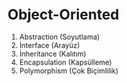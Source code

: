 # Object-Oriented

1) Abstraction (Soyutlama)
2) İnterface (Arayüz)
3) İnheritance (Kalıtım)
4) Encapsulation (Kapsülleme)
5) Polymorphism (Çok Biçimlilik)
